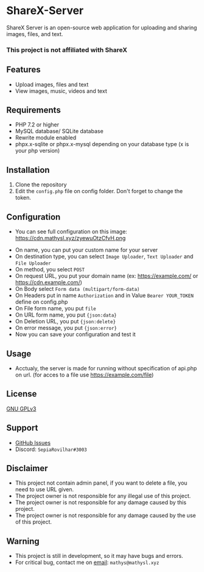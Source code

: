 # ShareX-Server
ShareX Server is an open-source web application for uploading and sharing images, files, and text.
### This project is not affiliated with ShareX

## Features
- Upload images, files and text
- View images, music, videos and text

## Requirements
- PHP 7.2 or higher
- MySQL database/ SQLite database
- Rewrite module enabled
- phpx.x-sqlite or phpx.x-mysql depending on your database type  (x is your php version)

## Installation
1. Clone the repository
2. Edit the `config.php` file on config folder. Don't forget to change the token.

## Configuration
- You can see full configuration on this image: https://cdn.mathysl.xyz/zyewuOtzCfvH.png
* On name, you can put your custom name for your server
* On destination type, you can select ``Image Uploader``, ``Text Uploader`` and ``File Uploader``
* On method, you select ``POST``
* On request URL, you put your domain name (ex: https://example.com/ or https://cdn.example.com/)
* On Body select ``Form data (multipart/form-data)``
* On Headers put in name ``Authorization`` and in Value ``Bearer YOUR_TOKEN`` define on config.php
* On File form name, you put ``file``
* On URL form name, you put ``{json:data}``
* On Deletion URL, you put ``{json:delete}``
* On error message, you put ``{json:error}``
* Now you can save your configuration and test it

## Usage
- Acctualy, the server is made for running without specification of api.php on url. (for acces to a file use https://example.com/file)
## License
[GNU GPLv3](https://choosealicense.com/licenses/gpl-3.0/)

## Support
- [GitHub Issues](https://github.com/SepiaRovilhar/ShareX-Server/issues)
- Discord: ``SepiaRovilhar#3003``

## Disclaimer
- This project not contain admin panel, if you want to delete a file, you need to use URL given.
- The project owner is not responsible for any illegal use of this project.
- The project owner is not responsible for any damage caused by this project.
- The project owner is not responsible for any damage caused by the use of this project.
## Warning
- This project is still in development, so it may have bugs and errors.
- For critical bug, contact me on [email](mailto:mathys@mathysl.xyz): ``mathys@mathysl.xyz``